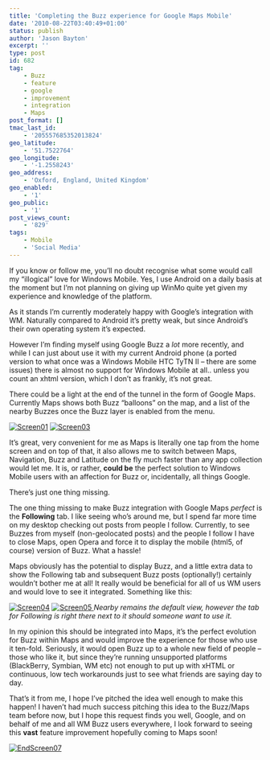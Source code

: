 ```yaml
---
title: 'Completing the Buzz experience for Google Maps Mobile'
date: '2010-08-22T03:40:49+01:00'
status: publish
author: 'Jason Bayton'
excerpt: ''
type: post
id: 682
tag:
    - Buzz
    - feature
    - google
    - improvement
    - integration
    - Maps
post_format: []
tmac_last_id:
    - '205557685352013824'
geo_latitude:
    - '51.7522764'
geo_longitude:
    - '-1.2558243'
geo_address:
    - 'Oxford, England, United Kingdom'
geo_enabled:
    - '1'
geo_public:
    - '1'
post_views_count:
    - '829'
tags:
    - Mobile
    - 'Social Media'
---
```

If you know or follow me, you’ll no doubt recognise what some would call my “illogical” love for Windows Mobile. Yes, I use Android on a daily basis at the moment but I’m not planning on giving up WinMo quite yet given my experience and knowledge of the platform.

As it stands I’m currently moderately happy with Google’s integration with WM. Naturally compared to Android it’s pretty weak, but since Android’s their own operating system it’s expected.

However I’m finding myself using Google Buzz a *lot* more recently, and while I can just about use it with my current Android phone (a ported version to what once was a Windows Mobile HTC TyTN II – there are some issues) there is almost no support for Windows Mobile at all.. unless you count an xhtml version, which I don’t as frankly, it’s not great.

There could be a light at the end of the tunnel in the form of Google Maps. Currently Maps shows both Buzz “balloons” on the map, and a list of the nearby Buzzes once the Buzz layer is enabled from the menu.

[![](https://r2_worker.bayton.workers.dev/uploads/2010/08/Screen01.jpg "Screen01")](https://r2_worker.bayton.workers.dev/uploads/2010/08/Screen01.jpg) [![](https://r2_worker.bayton.workers.dev/uploads/2010/08/Screen03.jpg "Screen03")](https://r2_worker.bayton.workers.dev/uploads/2010/08/Screen03.jpg)

It’s great, very convenient for me as Maps is literally one tap from the home screen and on top of that, it also allows me to switch between Maps, Navigation, Buzz and Latitude on the fly much faster than any app collection would let me. It is, or rather, **could be** the perfect solution to Windows Mobile users with an affection for Buzz or, incidentally, all things Google.

There’s just one thing missing.

The one thing missing to make Buzz integration with Google Maps *perfect* is the **Following** tab. I like seeing who’s around me, but I spend far more time on my desktop checking out posts from people I follow. Currently, to see Buzzes from myself (non-geolocated posts) and the people I follow I have to close Maps, open Opera and force it to display the mobile (html5, of course) version of Buzz. What a hassle!

Maps obviously has the potential to display Buzz, and a little extra data to show the Following tab and subsequent Buzz posts (optionally!) certainly wouldn’t bother me at all! It really would be beneficial for all of us WM users and would love to see it integrated. Something like this:

[![](https://r2_worker.bayton.workers.dev/uploads/2010/08/Screen04.jpg "Screen04")](https://r2_worker.bayton.workers.dev/uploads/2010/08/Screen04.jpg) [![](https://r2_worker.bayton.workers.dev/uploads/2010/08/Screen05.jpg "Screen05")  ](https://r2_worker.bayton.workers.dev/uploads/2010/08/Screen05.jpg)
*Nearby remains the default view, however the tab for Following is right there next to it should someone want to use it.*

In my opinion this should be integrated into Maps, it’s the perfect evolution for Buzz within Maps and would improve the experience for those who use it ten-fold. Seriously, it would open Buzz up to a whole new field of people – those who like it, but since they’re running unsupported platforms (BlackBerry, Symbian, WM etc) not enough to put up with xHTML or continuous, low tech workarounds just to see what friends are saying day to day.

That’s it from me, I hope I’ve pitched the idea well enough to make this happen! I haven’t had much success pitching this idea to the Buzz/Maps team before now, but I hope this request finds you well, Google, and on behalf of me and all WM Buzz users everywhere, I look forward to seeing this **vast** feature improvement hopefully coming to Maps soon!

[![](https://r2_worker.bayton.workers.dev/uploads/2010/08/EndScreen07.jpg "EndScreen07")](https://r2_worker.bayton.workers.dev/uploads/2010/08/EndScreen07.jpg)
